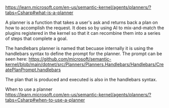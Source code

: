 ﻿https://learn.microsoft.com/en-us/semantic-kernel/agents/planners/?tabs=Csharp#what-is-a-planner

A planner is a function that takes a user's ask and returns back a plan on how to accomplish the request. 
It does so by using AI to mix-and-match the plugins registered in the kernel so that it can recombine them into a series of steps that complete a goal.


The handlebars planner is named that becuase internally it is using the handlebars syntax to define the prompt for the planner.
The prompt can be seen here: https://github.com/microsoft/semantic-kernel/blob/main/dotnet/src/Planners/Planners.Handlebars/Handlebars/CreatePlanPrompt.handlebars

The plan that is produced and executed is also in the handlebars syntax.


When to use a planner  
https://learn.microsoft.com/en-us/semantic-kernel/agents/planners/?tabs=Csharp#when-to-use-a-planner